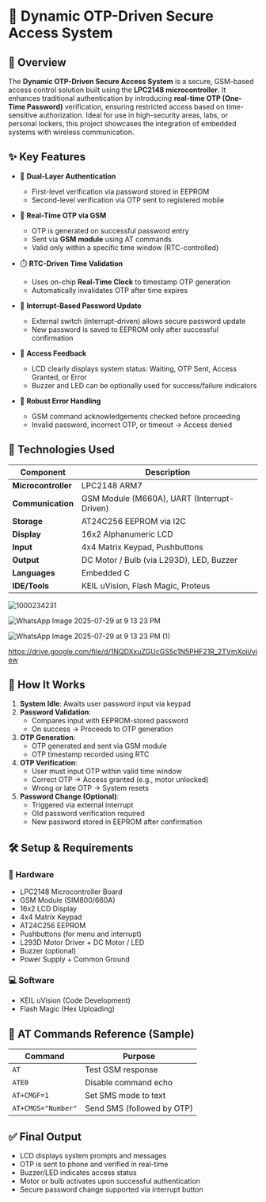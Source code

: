 
# 🔐 Dynamic OTP-Driven Secure Access System

## 📘 Overview  
The **Dynamic OTP-Driven Secure Access System** is a secure, GSM-based access control solution built using the **LPC2148 microcontroller**. It enhances traditional authentication by introducing **real-time OTP (One-Time Password)** verification, ensuring restricted access based on time-sensitive authorization. Ideal for use in high-security areas, labs, or personal lockers, this project showcases the integration of embedded systems with wireless communication.

## ✨ Key Features

- 🔑 **Dual-Layer Authentication**  
  - First-level verification via password stored in EEPROM  
  - Second-level verification via OTP sent to registered mobile

- 📲 **Real-Time OTP via GSM**  
  - OTP is generated on successful password entry  
  - Sent via **GSM module** using AT commands  
  - Valid only within a specific time window (RTC-controlled)

- ⏱️ **RTC-Driven Time Validation**  
  - Uses on-chip **Real-Time Clock** to timestamp OTP generation  
  - Automatically invalidates OTP after time expires

- 🔄 **Interrupt-Based Password Update**  
  - External switch (interrupt-driven) allows secure password update  
  - New password is saved to EEPROM only after successful confirmation

- 🔔 **Access Feedback**  
  - LCD clearly displays system status: Waiting, OTP Sent, Access Granted, or Error  
  - Buzzer and LED can be optionally used for success/failure indicators

- 🚫 **Robust Error Handling**  
  - GSM command acknowledgements checked before proceeding  
  - Invalid password, incorrect OTP, or timeout → Access denied

## 🧰 Technologies Used

| Component          | Description                                 |
|--------------------|---------------------------------------------|
| **Microcontroller**| LPC2148 ARM7                                |
| **Communication**  | GSM Module (M660A), UART (Interrupt-Driven) |
| **Storage**        | AT24C256 EEPROM via I2C                     |
| **Display**        | 16x2 Alphanumeric LCD                       |
| **Input**          | 4x4 Matrix Keypad, Pushbuttons              |
| **Output**         | DC Motor / Bulb (via L293D), LED, Buzzer    |
| **Languages**      | Embedded C                                  |
| **IDE/Tools**      | KEIL uVision, Flash Magic, Proteus          |

![1000234231](https://github.com/user-attachments/assets/130b9207-12ce-4c0e-ba0d-55c9fb4c5be9)

![WhatsApp Image 2025-07-29 at 9 13 23 PM](https://github.com/user-attachments/assets/c718d9da-2f0c-4bb0-9139-d27f9520f34d)

![WhatsApp Image 2025-07-29 at 9 13 23 PM (1)](https://github.com/user-attachments/assets/b8e9dd1c-4f4e-4b8c-8c42-07624888d929)

https://drive.google.com/file/d/1NQDXxuZGUcGS5c1N5PHF21R_2TVmXoii/view




## 🚀 How It Works

1. **System Idle**: Awaits user password input via keypad  
2. **Password Validation**:  
   - Compares input with EEPROM-stored password  
   - On success → Proceeds to OTP generation  
3. **OTP Generation**:  
   - OTP generated and sent via GSM module  
   - OTP timestamp recorded using RTC  
4. **OTP Verification**:  
   - User must input OTP within valid time window  
   - Correct OTP → Access granted (e.g., motor unlocked)  
   - Wrong or late OTP → System resets  
5. **Password Change (Optional)**:  
   - Triggered via external interrupt  
   - Old password verification required  
   - New password stored in EEPROM after confirmation

## 🛠️ Setup & Requirements

### 🔧 Hardware
- LPC2148 Microcontroller Board  
- GSM Module (SIM800/660A)  
- 16x2 LCD Display  
- 4x4 Matrix Keypad  
- AT24C256 EEPROM  
- Pushbuttons (for menu and interrupt)  
- L293D Motor Driver + DC Motor / LED  
- Buzzer (optional)
- Power Supply + Common Ground

### 💻 Software
- KEIL uVision (Code Development)  
- Flash Magic (Hex Uploading)  

## 📡 AT Commands Reference (Sample)

| Command             | Purpose                          |
|---------------------|----------------------------------|
| `AT`                | Test GSM response                |
| `ATE0`              | Disable command echo             |
| `AT+CMGF=1`         | Set SMS mode to text             |
| `AT+CMGS="Number"`  | Send SMS (followed by OTP)       |

## ✅ Final Output

- LCD displays system prompts and messages  
- OTP is sent to phone and verified in real-time  
- Buzzer/LED indicates access status  
- Motor or bulb activates upon successful authentication  
- Secure password change supported via interrupt button  
